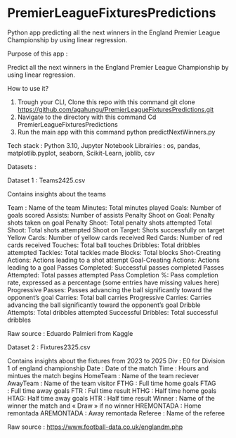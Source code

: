 # PremierLeagueFixturesPredictions

Python app predicting all the next winners in the England Premier League Championship by using linear regression.

Purpose of this app :

Predict all the next winners in the England Premier League Championship by using linear regression.

How to use it?

1. Trough your CLI, Clone this repo with this command git clone https://github.com/agahungu/PremierLeagueFixturesPredictions.git
2. Navigate to the directory with this command Cd PremierLeagueFixturesPredictions
3. Run the main app with this command python predictNextWinners.py

Tech stack : Python 3.10, Jupyter Notebook
Librairies : os, pandas, matplotlib.pyplot, seaborn, Scikit-Learn, joblib, csv

Datasets :

Dataset 1 : Teams2425.csv

Contains insights about the teams

Team : Name of the team
Minutes: Total minutes played
Goals: Number of goals scored
Assists: Number of assists
Penalty Shoot on Goal: Penalty shots taken on goal
Penalty Shoot: Total penalty shots attempted
Total Shoot: Total shots attempted
Shoot on Target: Shots successfully on target
Yellow Cards: Number of yellow cards received
Red Cards: Number of red cards received
Touches: Total ball touches
Dribbles: Total dribbles attempted
Tackles: Total tackles made
Blocks: Total blocks
Shot-Creating Actions: Actions leading to a shot attempt
Goal-Creating Actions: Actions leading to a goal
Passes Completed: Successful passes completed
Passes Attempted: Total passes attempted
Pass Completion %: Pass completion rate, expressed as a percentage (some entries have missing values here)
Progressive Passes: Passes advancing the ball significantly toward the opponent’s goal
Carries: Total ball carries
Progressive Carries: Carries advancing the ball significantly toward the opponent’s goal
Dribble Attempts: Total dribbles attempted
Successful Dribbles: Total successful dribbles

Raw source : Eduardo Palmieri from Kaggle

Dataset 2 : Fixtures2325.csv

Contains insights about the fixtures from 2023 to 2025
Div : E0 for Division 1 of england championship
Date : Date of the match
Time : Hours and mintues the match begins
HomeTeam : Name of the team reciever
AwayTeam : Name of the team visitor
FTHG : Full time home goals
FTAG : Full time away goals
FTR : Full time result
HTHG : Half time home goals
HTAG: Half time away goals
HTR : Half time result
Winner : Name of the winner the match and « Draw » if no winner
HREMONTADA : Home remontada
AREMONTADA : Away remontada
Referee : Name of the referee

Raw source : https://www.football-data.co.uk/englandm.php
